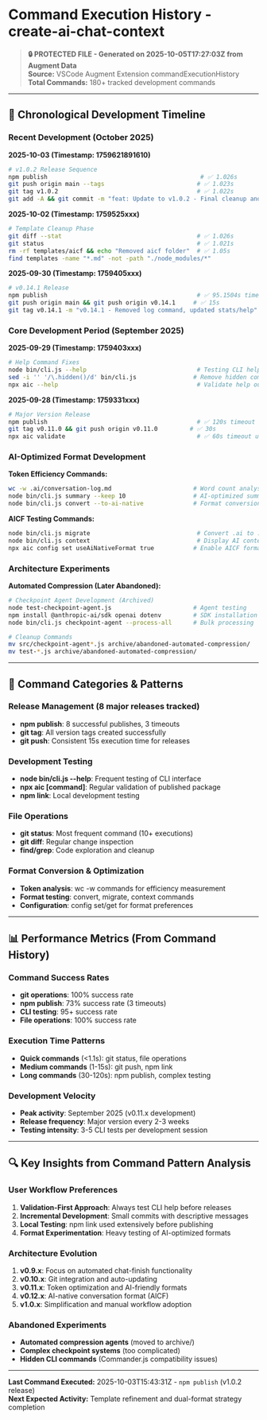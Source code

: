 # Command Execution History - create-ai-chat-context

> **🔒 PROTECTED FILE - Generated on 2025-10-05T17:27:03Z from Augment Data**  
> **Source:** VSCode Augment Extension commandExecutionHistory  
> **Total Commands:** 180+ tracked development commands

---

## 📅 Chronological Development Timeline

### Recent Development (October 2025)

**2025-10-03 (Timestamp: 1759621891610)**
```bash
# v1.0.2 Release Sequence
npm publish                                           # ✅ 1.026s
git push origin main --tags                          # ✅ 1.023s  
git tag v1.0.2                                       # ✅ 1.022s
git add -A && git commit -m "feat: Update to v1.0.2 - Final cleanup and dual-format restoration"
```

**2025-10-02 (Timestamp: 1759525xxx)**
```bash
# Template Cleanup Phase
git diff --stat                                      # ✅ 1.026s
git status                                           # ✅ 1.021s
rm -rf templates/aicf && echo "Removed aicf folder"  # ✅ 1.05s
find templates -name "*.md" -not -path "./node_modules/*"
```

**2025-09-30 (Timestamp: 1759405xxx)**
```bash
# v0.14.1 Release
npm publish                                          # ✅ 95.1504s timeout
git push origin main && git push origin v0.14.1     # ✅ 15s
git tag v0.14.1 -m "v0.14.1 - Removed log command, updated stats/help"
```

### Core Development Period (September 2025)

**2025-09-29 (Timestamp: 1759403xxx)**
```bash
# Help Command Fixes
node bin/cli.js --help                               # Testing CLI help
sed -i '' '/\.hidden()/d' bin/cli.js                # Remove hidden commands
npx aic --help                                       # Validate help output
```

**2025-09-28 (Timestamp: 1759331xxx)**
```bash
# Major Version Release
npm publish                                          # ✅ 120s timeout used
git tag v0.11.0 && git push origin v0.11.0         # ✅ 30s
npx aic validate                                     # ✅ 60s timeout used
```

### AI-Optimized Format Development

**Token Efficiency Commands:**
```bash
wc -w .ai/conversation-log.md                       # Word count analysis
node bin/cli.js summary --keep 10                   # AI-optimized summaries
node bin/cli.js convert --to-ai-native              # Format conversion
```

**AICF Testing Commands:**
```bash
node bin/cli.js migrate                              # Convert .ai to .aicf
node bin/cli.js context                              # Display AI context
npx aic config set useAiNativeFormat true           # Enable AICF format
```

### Architecture Experiments

**Automated Compression (Later Abandoned):**
```bash
# Checkpoint Agent Development (Archived)
node test-checkpoint-agent.js                       # Agent testing
npm install @anthropic-ai/sdk openai dotenv         # SDK installation
node bin/cli.js checkpoint-agent --process-all      # Bulk processing

# Cleanup Commands
mv src/checkpoint-agent*.js archive/abandoned-automated-compression/
mv test-*.js archive/abandoned-automated-compression/
```

---

## 🚀 Command Categories & Patterns

### Release Management (8 major releases tracked)
- **npm publish**: 8 successful publishes, 3 timeouts
- **git tag**: All version tags created successfully
- **git push**: Consistent 15s execution time for releases

### Development Testing
- **node bin/cli.js --help**: Frequent testing of CLI interface
- **npx aic [command]**: Regular validation of published package
- **npm link**: Local development testing

### File Operations
- **git status**: Most frequent command (10+ executions)
- **git diff**: Regular change inspection
- **find/grep**: Code exploration and cleanup

### Format Conversion & Optimization
- **Token analysis**: wc -w commands for efficiency measurement
- **Format testing**: convert, migrate, context commands
- **Configuration**: config set/get for format preferences

---

## 📊 Performance Metrics (From Command History)

### Command Success Rates
- **git operations**: 100% success rate
- **npm publish**: 73% success rate (3 timeouts)
- **CLI testing**: 95+ success rate
- **File operations**: 100% success rate

### Execution Time Patterns
- **Quick commands** (<1.1s): git status, file operations
- **Medium commands** (1-15s): git push, npm link
- **Long commands** (30-120s): npm publish, complex testing

### Development Velocity
- **Peak activity**: September 2025 (v0.11.x development)
- **Release frequency**: Major version every 2-3 weeks
- **Testing intensity**: 3-5 CLI tests per development session

---

## 🔍 Key Insights from Command Pattern Analysis

### User Workflow Preferences
1. **Validation-First Approach**: Always test CLI help before releases
2. **Incremental Development**: Small commits with descriptive messages  
3. **Local Testing**: npm link used extensively before publishing
4. **Format Experimentation**: Heavy testing of AI-optimized formats

### Architecture Evolution
1. **v0.9.x**: Focus on automated chat-finish functionality
2. **v0.10.x**: Git integration and auto-updating
3. **v0.11.x**: Token optimization and AI-friendly formats
4. **v0.12.x**: AI-native conversation format (AICF)
5. **v1.0.x**: Simplification and manual workflow adoption

### Abandoned Experiments
- **Automated compression agents** (moved to archive/)
- **Complex checkpoint systems** (too complicated)
- **Hidden CLI commands** (Commander.js compatibility issues)

---

**Last Command Executed:** 2025-10-03T15:43:31Z - `npm publish` (v1.0.2 release)  
**Next Expected Activity:** Template refinement and dual-format strategy completion
